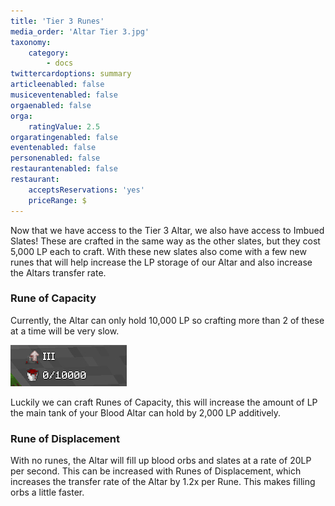 ```yaml
---
title: 'Tier 3 Runes'
media_order: 'Altar Tier 3.jpg'
taxonomy:
    category:
        - docs
twittercardoptions: summary
articleenabled: false
musiceventenabled: false
orgaenabled: false
orga:
    ratingValue: 2.5
orgaratingenabled: false
eventenabled: false
personenabled: false
restaurantenabled: false
restaurant:
    acceptsReservations: 'yes'
    priceRange: $
---
```


Now that we have access to the Tier 3 Altar, we also have access to Imbued Slates! These are crafted in the same way as the other slates, but they cost 5,000 LP each to craft. With these new slates also come with a few new runes that will help increase the LP storage of our Altar and also increase the Altars transfer rate.

### Rune of Capacity
Currently, the Altar can only hold 10,000 LP so crafting more than 2 of these at a time will be very slow. 

![](Altar%20Tier%203.jpg)

Luckily we can craft Runes of Capacity, this will increase the amount of LP the main tank of your Blood Altar can hold by 2,000 LP additively.

### Rune of Displacement
With no runes, the Altar will fill up blood orbs and slates at a rate of 20LP per second. This can be increased with Runes of Displacement, which increases the transfer rate of the Altar by 1.2x per Rune. This makes filling orbs a little faster.
